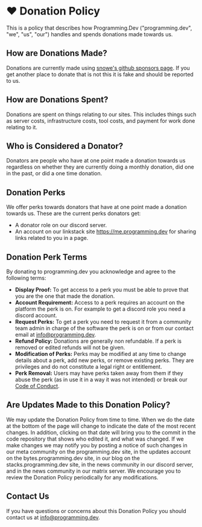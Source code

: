 # ❤️ Donation Policy

This is a policy that describes how Programming.Dev ("programming.dev", "we", "us", "our") handles and spends donations made towards us.

## How are Donations Made?

Donations are currently made using [snowe's github sponsors page](https://github.com/sponsors/snowe2010/). If you get another place to donate that is not this it is fake and should be reported to us.

## How are Donations Spent?

Donations are spent on things relating to our sites. This includes things such as server costs, infrastructure costs, tool costs, and payment for work done relating to it.

## Who is Considered a Donator?

Donators are people who have at one point made a donation towards us regardless on whether they are currently doing a monthly donation, did one in the past, or did a one time donation.

## Donation Perks

We offer perks towards donators that have at one point made a donation towards us. These are the current perks donators get:

- A donator role on our discord server.
- An account on our linkstack site https://me.programming.dev for sharing links related to you in a page.

## Donation Perk Terms

By donating to programming.dev you acknowledge and agree to the following terms:

- **Display Proof:** To get access to a perk you must be able to prove that you are the one that made the donation.
- **Account Requirement:** Access to a perk requires an account on the platform the perk is on. For example to get a discord role you need a discord account.
- **Request Perks:** To get a perk you need to request it from a community team admin in charge of the software the perk is on or from our contact email at info@programming.dev.
- **Refund Policy:** Donations are generally non refundable. If a perk is removed or edited refunds will not be given.
- **Modification of Perks:** Perks may be modified at any time to change details about a perk, add new perks, or remove existing perks. They are privileges and do not constitute a legal right or entitlement.
- **Perk Removal:** Users may have perks taken away from them if they abuse the perk (as in use it in a way it was not intended) or break our [Code of Conduct](https://github.com/programming-dot-dev/p.d-legal/blob/main/CODE-OF-CONDUCT.md).

## Are Updates Made to this Donation Policy?

We may update the Donation Policy from time to time. When we do the date at the bottom of the page will change to indicate the date of the most recent changes. In addition, clicking on that date will bring you to the commit in the code repository that shows who edited it, and what was changed. If we make changes we may notify you by posting a notice of such changes in our meta community on the programming.dev site, in the updates account on the bytes.programming.dev site, in our blog on the stacks.programming.dev site, in the news community in our discord server, and in the news community in our matrix server. We encourage you to review the Donation Policy periodically for any modifications.

## Contact Us

If you have questions or concerns about this Donation Policy you should contact us at info@programming.dev.
